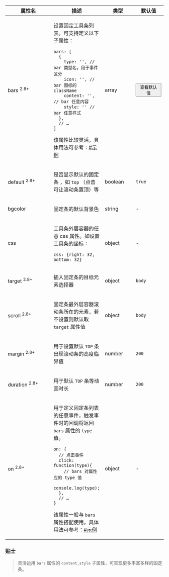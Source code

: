 <table class="layui-table">
  <colgroup>
    <col width="150">
    <col>
    <col width="100">
    <col width="100">
  </colgroup>
  <thead>
    <tr>
      <th>属性名</th>
      <th>描述</th>
      <th>类型</th>
      <th>默认值</th>
    </tr> 
  </thead>
  <tbody>
    <tr>
<td>bars <sup>2.8+</sup></td>
<td>
  
设置固定工具条列表。可支持定义以下子属性：

```
bars: [
  {
    type: '', // bar 类型名，用于事件区分
    icon: '', // bar 图标的 className
    content: '', // bar 任意内容
    style: '' // bar 任意样式
  },
  // …
]
```

该属性比较灵活，具体用法可参考：[#示例](#examples)

</td>
<td>array</td>
<td>

<button class="layui-btn layui-btn-sm layui-btn-primary" lay-layer="{
  title: 'bars 属性默认值',
  content: '<div>bars: {type: \'top\', icon: \'layui-icon-top\'}</div>'
}">查看默认值</button>

</td>
    </tr>
    <tr>
<td>default <sup>2.8+</sup></td>
<td>
  
是否显示默认的固定条 ，如 `top` （点击可让滚动条置顶）等

</td>
<td>boolean</td>
<td>

`true`

</td>
    </tr>
    <tr>
<td>bgcolor</td>
<td>
  
固定条的默认背景色

</td>
<td>string</td>
<td>-</td>
    </tr>
    <tr>
<td>css</td>
<td>
  
工具条外层容器的任意 css 属性。如设置工具条的坐标：

```
css: {right: 32, bottom: 32}
```

</td>
<td>object</td>
<td>-</td>
    </tr>
    <tr>
<td>target <sup>2.8+</sup></td>
<td>
  
插入固定条的目标元素选择器

</td>
<td>object</td>
<td>

`body`

</td>
    </tr>
    <tr>
<td>scroll <sup>2.8+</sup></td>
<td>
  
固定条最外层容器滚动条所在的元素，若不设置则默认取 `target` 属性值

</td>
<td>object</td>
<td>

`body`

</td>
    </tr>
    <tr>
<td>margin <sup>2.8+</sup></td>
<td>
  
用于设置默认 `TOP` 条出现滚动条的高度临界值

</td>
<td>number</td>
<td>

`200`

</td>
    </tr>
    <tr>
<td>duration <sup>2.8+</sup></td>
<td>
  
用于默认 `TOP` 条等动画时长

</td>
<td>number</td>
<td>

`200`

</td>
    </tr>
    <tr>
<td>on <sup>2.8+</sup></td>
<td>
  
用于定义固定条列表的任意事件，触发事件时的回调将返回 `bars` 属性的 `type` 值。

```
on: {
  // 点击事件
  click: function(type){
    // bars 对属性应的 type 值
    console.log(type);
  },
  // …
}
```

该属性一般与 `bars` 属性搭配使用，具体用法可参考：[#示例](#examples)

</td>
<td>object</td>
<td>-</td>
    </tr>
  </tbody>
</table>


### 贴士

> 灵活运用 `bars` 属性的 `content,style` 子属性，可实现更多丰富多样的固定条。